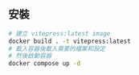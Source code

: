 ## 安裝

``` bash
# 建立 vitepress:latest image
docker build . -t vitepress:latest
# 載入容器後載入需要的檔案和設定
# 然後啟動容器
docker compose up -d
```
